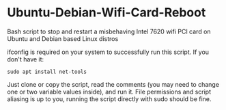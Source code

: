 # Ubuntu-Debian-Wifi-Card-Reboot
Bash script to stop and restart a misbehaving Intel 7620 wifi PCI card on Ubuntu and Debian based Linux distros 

ifconfig is required on your system to successfully run this script. If you don't have it:

```sudo apt install net-tools```

Just clone or copy the script, read the comments (you may need to change one or two variable values inside), and run it. File permissions and script aliasing is up to you, running the script directly with sudo should be fine.




